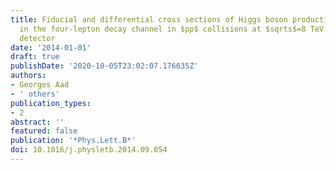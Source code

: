 ```yaml
---
title: Fiducial and differential cross sections of Higgs boson production measured
  in the four-lepton decay channel in $pp$ collisions at $sqrts$=8 TeV with the ATLAS
  detector
date: '2014-01-01'
draft: true
publishDate: '2020-10-05T23:02:07.176635Z'
authors:
- Georges Aad
- ' others'
publication_types:
- 2
abstract: ''
featured: false
publication: '*Phys.Lett.B*'
doi: 10.1016/j.physletb.2014.09.054
---
```


